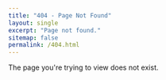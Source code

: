 ```yaml
---
title: "404 - Page Not Found"
layout: single
excerpt: "Page not found."
sitemap: false
permalink: /404.html
---
```


The page you're trying to view does not exist.
<script type="text/javascript">
    var GOOG_FIXURL_LANG = 'en';
    var GOOG_FIXURL_SITE = '{{ site.url }}';
</script>
<script type="text/javascript">
    src="//linkhelp.clients.google.com/tbproxy/lh/wm/fixurl.js"
</script>